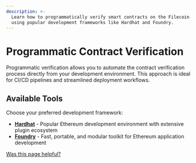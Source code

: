 ```yaml
---
description: >-
  Learn how to programmatically verify smart contracts on the Filecoin network
  using popular development frameworks like Hardhat and Foundry.
---
```


# Programmatic Contract Verification

Programmatic verification allows you to automate the contract verification process directly from your development environment. This approach is ideal for CI/CD pipelines and streamlined deployment workflows.

## Available Tools

Choose your preferred development framework:

- **[Hardhat](/smart-contracts/developing-contracts/verify-a-contract/programmatic/hardhat.md)** - Popular Ethereum development environment with extensive plugin ecosystem
- **[Foundry](/smart-contracts/developing-contracts/verify-a-contract/programmatic/foundry.md)** - Fast, portable, and modular toolkit for Ethereum application development

[Was this page helpful?](https://airtable.com/apppq4inOe4gmSSlk/pagoZHC2i1iqgphgl/form?prefill_Page+URL=https://docs.filecoin.io/smart-contracts/developing-contracts/verify-a-contract/programmatic)
